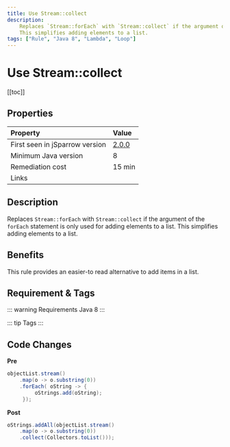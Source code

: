 ```yaml
---
title: Use Stream::collect
description:
    Replaces `Stream::forEach` with `Stream::collect` if the argument of the `forEach` statement is only used for adding elements to a list.
    This simplifies adding elements to a list.
tags: ["Rule", "Java 8", "Lambda", "Loop"]
---
```


# Use Stream::collect

[[toc]]

## Properties

| Property                        | Value |
|:------------------------------- |:----- |
| First seen in jSparrow version  | [2.0.0](/eclipse/release-notes.html#_2-0-0) |
| Minimum Java version            | 8     |
| Remediation cost                | 15 min |
| Links                           |       |

## Description
Replaces `Stream::forEach` with `Stream::collect` if the argument of the `forEach` statement is only used for adding elements to a list.
This simplifies adding elements to a list.

## Benefits

This rule provides an easier-to read alternative to add items in a list.

## Requirement & Tags

::: warning Requirements
Java 8
:::

::: tip Tags
<TagLinks />
:::

## Code Changes

__Pre__
```java
objectList.stream()
    .map(o -> o.substring(0))
    .forEach( oString -> {
         oStrings.add(oString);
     });
```

__Post__
```java
oStrings.addAll(objectList.stream()
    .map(o -> o.substring(0))
    .collect(Collectors.toList()));
```
